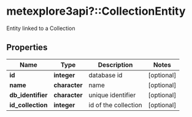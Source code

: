 # metexplore3api?::CollectionEntity

Entity linked to a Collection

## Properties
Name | Type | Description | Notes
------------ | ------------- | ------------- | -------------
**id** | **integer** | database id | [optional] 
**name** | **character** | name | [optional] 
**db_identifier** | **character** | unique identifier | [optional] 
**id_collection** | **integer** | id of the collection | [optional] 


